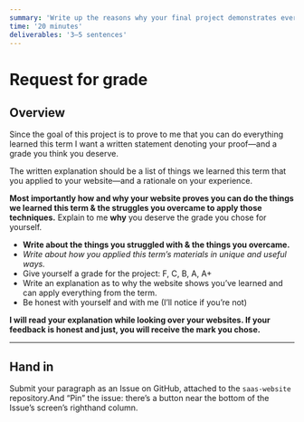 ```yaml
---
summary: 'Write up the reasons why your final project demonstrates everything learned this term.'
time: '20 minutes'
deliverables: '3–5 sentences'
---
```


# Request for grade

## Overview

Since the goal of this project is to prove to me that you can do everything learned this term I want a written statement denoting your proof—and a grade you think you deserve.

The written explanation should be a list of things we learned this term that you applied to your website—and a rationale on your experience.

**Most importantly how and why your website proves you can do the things we learned this term & the struggles you overcame to apply those techniques.** Explain to me **why** you deserve the grade you chose for yourself.

- **Write about the things you struggled with & the things you overcame.**
- *Write about how you applied this term’s materials in unique and useful ways.*
- Give yourself a grade for the project: F, C, B, A, A+<br>
- Write an explanation as to why the website shows you’ve learned and can apply everything from the term.
- Be honest with yourself and with me (I’ll notice if you’re not)

**I will read your explanation while looking over your websites. If your feedback is honest and just, you will receive the mark you chose.**

---

## Hand in

Submit your paragraph as an Issue on GitHub, attached to the `saas-website` repository.And “Pin” the issue: there’s a button near the bottom of the Issue’s screen’s righthand column.
